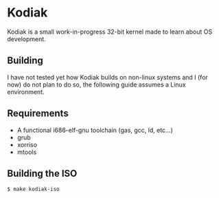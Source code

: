# Kodiak

Kodiak is a small work-in-progress 32-bit kernel made to learn about OS development.

## Building

I have not tested yet how Kodiak builds on non-linux systems and I (for now) do
not plan to do so, the following guide assumes a Linux environment.

## Requirements

- A functional i686-elf-gnu toolchain (gas, gcc, ld, etc...)
- grub
- xorriso
- mtools

## Building the ISO

```
$ make kodiak-iso
```
